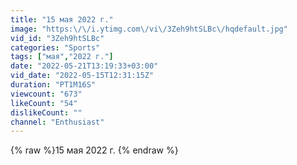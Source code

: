 ```yaml
---
title: "15 мая 2022 г."
image: "https:\/\/i.ytimg.com\/vi\/3Zeh9htSLBc\/hqdefault.jpg"
vid_id: "3Zeh9htSLBc"
categories: "Sports"
tags: ["мая","2022 г."]
date: "2022-05-21T13:19:33+03:00"
vid_date: "2022-05-15T12:31:15Z"
duration: "PT1M16S"
viewcount: "673"
likeCount: "54"
dislikeCount: ""
channel: "Enthusiast"
---
```

{% raw %}15 мая 2022 г. {% endraw %}
